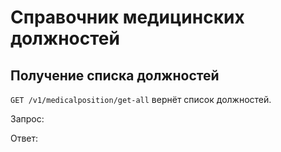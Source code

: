 # Справочник медицинских должностей

## Получение списка должностей

`GET /v1/medicalposition/get-all` вернёт список должностей.

Запрос:

Ответ: